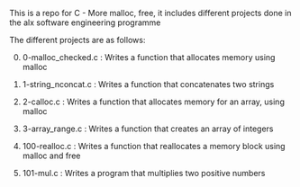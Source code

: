 This is a repo for C - More malloc, free, it includes different projects done in the alx software engineering programme

The different projects are as follows:

0) 0-malloc_checked.c : Writes a function that allocates memory using malloc

1) 1-string_nconcat.c : Writes a function that concatenates two strings

2) 2-calloc.c : Writes a function that allocates memory for an array, using malloc

3) 3-array_range.c : Writes a function that creates an array of integers

4) 100-realloc.c : Writes a function that reallocates a memory block using malloc and free

5) 101-mul.c : Writes a program that multiplies two positive numbers
